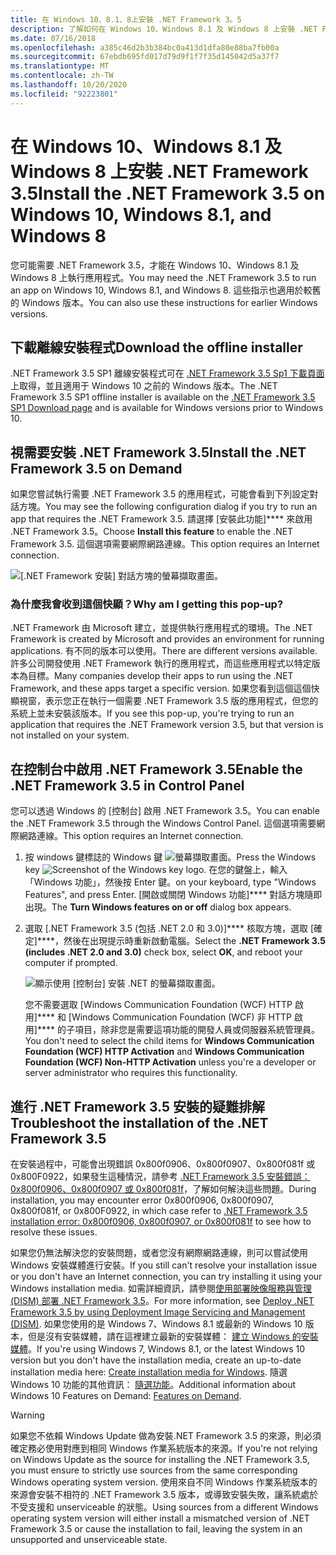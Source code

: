 ```yaml
---
title: 在 Windows 10、8.1、8上安裝 .NET Framework 3。5
description: 了解如何在 Windows 10、Windows 8.1 及 Windows 8 上安裝 .NET Framework 3.5。
ms.date: 07/16/2018
ms.openlocfilehash: a385c46d2b3b384bc0a413d1dfa80e88ba7fb00a
ms.sourcegitcommit: 67ebdb695fd017d79d9f1f7f35d145042d5a37f7
ms.translationtype: MT
ms.contentlocale: zh-TW
ms.lasthandoff: 10/20/2020
ms.locfileid: "92223801"
---
```

# <a name="install-the-net-framework-35-on-windows-10-windows-81-and-windows-8"></a><span data-ttu-id="3d8fc-103">在 Windows 10、Windows 8.1 及 Windows 8 上安裝 .NET Framework 3.5</span><span class="sxs-lookup"><span data-stu-id="3d8fc-103">Install the .NET Framework 3.5 on Windows 10, Windows 8.1, and Windows 8</span></span>

<span data-ttu-id="3d8fc-104">您可能需要 .NET Framework 3.5，才能在 Windows 10、Windows 8.1 及 Windows 8 上執行應用程式。</span><span class="sxs-lookup"><span data-stu-id="3d8fc-104">You may need the .NET Framework 3.5 to run an app on Windows 10, Windows 8.1, and Windows 8.</span></span> <span data-ttu-id="3d8fc-105">這些指示也適用於較舊的 Windows 版本。</span><span class="sxs-lookup"><span data-stu-id="3d8fc-105">You can also use these instructions for earlier Windows versions.</span></span>

## <a name="download-the-offline-installer"></a><span data-ttu-id="3d8fc-106">下載離線安裝程式</span><span class="sxs-lookup"><span data-stu-id="3d8fc-106">Download the offline installer</span></span>

<span data-ttu-id="3d8fc-107">.NET Framework 3.5 SP1 離線安裝程式可在 [.NET Framework 3.5 Sp1 下載頁面](https://dotnet.microsoft.com/download/dotnet-framework/net35-sp1) 上取得，並且適用于 Windows 10 之前的 Windows 版本。</span><span class="sxs-lookup"><span data-stu-id="3d8fc-107">The .NET Framework 3.5 SP1 offline installer is available on the [.NET Framework 3.5 SP1 Download page](https://dotnet.microsoft.com/download/dotnet-framework/net35-sp1) and is available for Windows versions prior to Windows 10.</span></span>

## <a name="install-the-net-framework-35-on-demand"></a><span data-ttu-id="3d8fc-108">視需要安裝 .NET Framework 3.5</span><span class="sxs-lookup"><span data-stu-id="3d8fc-108">Install the .NET Framework 3.5 on Demand</span></span>

<span data-ttu-id="3d8fc-109">如果您嘗試執行需要 .NET Framework 3.5 的應用程式，可能會看到下列設定對話方塊。</span><span class="sxs-lookup"><span data-stu-id="3d8fc-109">You may see the following configuration dialog if you try to run an app that requires the .NET Framework 3.5.</span></span> <span data-ttu-id="3d8fc-110">請選擇 [安裝此功能]\*\*\*\* 來啟用 .NET Framework 3.5。</span><span class="sxs-lookup"><span data-stu-id="3d8fc-110">Choose **Install this feature** to enable the .NET Framework 3.5.</span></span> <span data-ttu-id="3d8fc-111">這個選項需要網際網路連線。</span><span class="sxs-lookup"><span data-stu-id="3d8fc-111">This option requires an Internet connection.</span></span>

![[.NET Framework 安裝] 對話方塊的螢幕擷取畫面。](./media/dotnet-35-windows-10/dotnet-framework-installation-dialog.png)

### <a name="why-am-i-getting-this-pop-up"></a><span data-ttu-id="3d8fc-113">為什麼我會收到這個快顯？</span><span class="sxs-lookup"><span data-stu-id="3d8fc-113">Why am I getting this pop-up?</span></span>

<span data-ttu-id="3d8fc-114">.NET Framework 由 Microsoft 建立，並提供執行應用程式的環境。</span><span class="sxs-lookup"><span data-stu-id="3d8fc-114">The .NET Framework is created by Microsoft and provides an environment for running applications.</span></span> <span data-ttu-id="3d8fc-115">有不同的版本可以使用。</span><span class="sxs-lookup"><span data-stu-id="3d8fc-115">There are different versions available.</span></span> <span data-ttu-id="3d8fc-116">許多公司開發使用 .NET Framework 執行的應用程式，而這些應用程式以特定版本為目標。</span><span class="sxs-lookup"><span data-stu-id="3d8fc-116">Many companies develop their apps to run using the .NET Framework, and these apps target a specific version.</span></span> <span data-ttu-id="3d8fc-117">如果您看到這個這個快顯視窗，表示您正在執行一個需要 .NET Framework 3.5 版的應用程式，但您的系統上並未安裝該版本。</span><span class="sxs-lookup"><span data-stu-id="3d8fc-117">If you see this pop-up, you're trying to run an application that requires the .NET Framework version 3.5, but that version is not installed on your system.</span></span>

## <a name="enable-the-net-framework-35-in-control-panel"></a><span data-ttu-id="3d8fc-118">在控制台中啟用 .NET Framework 3.5</span><span class="sxs-lookup"><span data-stu-id="3d8fc-118">Enable the .NET Framework 3.5 in Control Panel</span></span>

<span data-ttu-id="3d8fc-119">您可以透過 Windows 的 [控制台] 啟用 .NET Framework 3.5。</span><span class="sxs-lookup"><span data-stu-id="3d8fc-119">You can enable the .NET Framework 3.5 through the Windows Control Panel.</span></span> <span data-ttu-id="3d8fc-120">這個選項需要網際網路連線。</span><span class="sxs-lookup"><span data-stu-id="3d8fc-120">This option requires an Internet connection.</span></span>

1. <span data-ttu-id="3d8fc-121">按 windows 鍵標誌的 Windows 鍵 ![ 螢幕擷取畫面。](./media/dotnet-35-windows-10/windows-keyboard-logo.png)</span><span class="sxs-lookup"><span data-stu-id="3d8fc-121">Press the Windows key ![Screenshot of the Windows key logo.](./media/dotnet-35-windows-10/windows-keyboard-logo.png)</span></span> <span data-ttu-id="3d8fc-122">在您的鍵盤上，輸入「Windows 功能」，然後按 Enter 鍵。</span><span class="sxs-lookup"><span data-stu-id="3d8fc-122">on your keyboard, type "Windows Features", and press Enter.</span></span> <span data-ttu-id="3d8fc-123">[開啟或關閉 Windows 功能]\*\*\*\* 對話方塊隨即出現。</span><span class="sxs-lookup"><span data-stu-id="3d8fc-123">The **Turn Windows features on or off** dialog box appears.</span></span>

2. <span data-ttu-id="3d8fc-124">選取 [.NET Framework 3.5 (包括 .NET 2.0 和 3.0)]\*\*\*\* 核取方塊，選取 [確定]\*\*\*\*，然後在出現提示時重新啟動電腦。</span><span class="sxs-lookup"><span data-stu-id="3d8fc-124">Select the **.NET Framework 3.5 (includes .NET 2.0 and 3.0)** check box, select **OK**, and reboot your computer if prompted.</span></span>

   ![顯示使用 [控制台] 安裝 .NET 的螢幕擷取畫面。](./media/dotnet-35-windows-10/dotnet-control-panel.png)

   <span data-ttu-id="3d8fc-126">您不需要選取 [Windows Communication Foundation (WCF) HTTP 啟用]\*\*\*\* 和 [Windows Communication Foundation (WCF) 非 HTTP 啟用]\*\*\*\* 的子項目，除非您是需要這項功能的開發人員或伺服器系統管理員。</span><span class="sxs-lookup"><span data-stu-id="3d8fc-126">You don't need to select the child items for **Windows Communication Foundation (WCF) HTTP Activation** and **Windows Communication Foundation (WCF) Non-HTTP Activation** unless you're a developer or server administrator who requires this functionality.</span></span>

## <a name="troubleshoot-the-installation-of-the-net-framework-35"></a><span data-ttu-id="3d8fc-127">進行 .NET Framework 3.5 安裝的疑難排解</span><span class="sxs-lookup"><span data-stu-id="3d8fc-127">Troubleshoot the installation of the .NET Framework 3.5</span></span>

<span data-ttu-id="3d8fc-128">在安裝過程中，可能會出現錯誤 0x800f0906、0x800f0907、0x800f081f 或 0x800F0922，如果發生這種情況，請參考 [.NET Framework 3.5 安裝錯誤：0x800f0906、0x800f0907 或 0x800f081f](https://support.microsoft.com/help/2734782/net-framework-3-5-installation-error-0x800f0906--0x800f081f--0x800f09)，了解如何解決這些問題。</span><span class="sxs-lookup"><span data-stu-id="3d8fc-128">During installation, you may encounter error 0x800f0906, 0x800f0907, 0x800f081f, or 0x800F0922, in which case refer to [.NET Framework 3.5 installation error: 0x800f0906, 0x800f0907, or 0x800f081f](https://support.microsoft.com/help/2734782/net-framework-3-5-installation-error-0x800f0906--0x800f081f--0x800f09) to see how to resolve these issues.</span></span>

<span data-ttu-id="3d8fc-129">如果您仍無法解決您的安裝問題，或者您沒有網際網路連線，則可以嘗試使用 Windows 安裝媒體進行安裝。</span><span class="sxs-lookup"><span data-stu-id="3d8fc-129">If you still can't resolve your installation issue or you don't have an Internet connection, you can try installing it using your Windows installation media.</span></span> <span data-ttu-id="3d8fc-130">如需詳細資訊，請參閱[使用部署映像服務與管理 (DISM) 部署 .NET Framework 3.5](/windows-hardware/manufacture/desktop/deploy-net-framework-35-by-using-deployment-image-servicing-and-management--dism)。</span><span class="sxs-lookup"><span data-stu-id="3d8fc-130">For more information, see [Deploy .NET Framework 3.5 by using Deployment Image Servicing and Management (DISM)](/windows-hardware/manufacture/desktop/deploy-net-framework-35-by-using-deployment-image-servicing-and-management--dism).</span></span> <span data-ttu-id="3d8fc-131">如果您使用的是 Windows 7、Windows 8.1 或最新的 Windows 10 版本，但是沒有安裝媒體，請在這裡建立最新的安裝媒體： [建立 Windows 的安裝媒體](https://support.microsoft.com/help/15088/windows-create-installation-media)。</span><span class="sxs-lookup"><span data-stu-id="3d8fc-131">If you're using Windows 7, Windows 8.1, or the latest Windows 10 version but you don't have the installation media, create an up-to-date installation media here: [Create installation media for Windows](https://support.microsoft.com/help/15088/windows-create-installation-media).</span></span> <span data-ttu-id="3d8fc-132">隨選 Windows 10 功能的其他資訊： [隨選功能](/windows-hardware/manufacture/desktop/features-on-demand-v2--capabilities)。</span><span class="sxs-lookup"><span data-stu-id="3d8fc-132">Additional information about Windows 10 Features on Demand: [Features on Demand](/windows-hardware/manufacture/desktop/features-on-demand-v2--capabilities).</span></span>

> [!WARNING]
> <span data-ttu-id="3d8fc-133">如果您不依賴 Windows Update 做為安裝.NET Framework 3.5 的來源，則必須確定務必使用對應到相同 Windows 作業系統版本的來源。</span><span class="sxs-lookup"><span data-stu-id="3d8fc-133">If you're not relying on Windows Update as the source for installing the .NET Framework 3.5, you must ensure to strictly use sources from the same corresponding Windows operating system version.</span></span> <span data-ttu-id="3d8fc-134">使用來自不同 Windows 作業系統版本的來源會安裝不相符的 .NET Framework 3.5 版本，或導致安裝失敗，讓系統處於不受支援和 unserviceable 的狀態。</span><span class="sxs-lookup"><span data-stu-id="3d8fc-134">Using sources from a different Windows operating system version will either install a mismatched version of .NET Framework 3.5 or cause the installation to fail, leaving the system in an unsupported and unserviceable state.</span></span>
